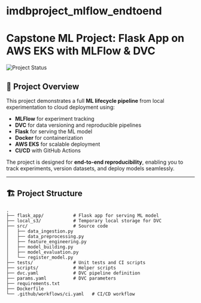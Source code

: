 # imdbproject_mlflow_endtoend
# Capstone ML Project: Flask App on AWS EKS with MLFlow & DVC

![Project Status](https://img.shields.io/badge/Status-In_Progress-yellow)

## 🚀 Project Overview

This project demonstrates a full **ML lifecycle pipeline** from local experimentation to cloud deployment using:  

- **MLFlow** for experiment tracking  
- **DVC** for data versioning and reproducible pipelines  
- **Flask** for serving the ML model  
- **Docker** for containerization  
- **AWS EKS** for scalable deployment  
- **CI/CD** with GitHub Actions  

The project is designed for **end-to-end reproducibility**, enabling you to track experiments, version datasets, and deploy models seamlessly.

---

## 🏗 Project Structure

```text
.
├── flask_app/           # Flask app for serving ML model
├── local_s3/            # Temporary local storage for DVC
├── src/                 # Source code
│   ├── data_ingestion.py
│   ├── data_preprocessing.py
│   ├── feature_engineering.py
│   ├── model_building.py
│   ├── model_evaluation.py
│   └── register_model.py
├── tests/               # Unit tests and CI scripts
├── scripts/             # Helper scripts
├── dvc.yaml             # DVC pipeline definition
├── params.yaml          # DVC parameters
├── requirements.txt
├── Dockerfile
└── .github/workflows/ci.yaml   # CI/CD workflow

